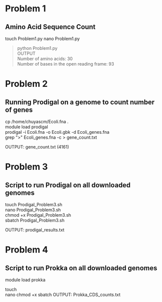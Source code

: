 # Problem 1  
## Amino Acid Sequence Count
touch Problem1.py 
nano Problem1.py   
> python Problem1.py  
OUTPUT   
> Number of amino acids: 30  
>Number of bases in the open reading frame: 93

# Problem 2
## Running Prodigal on a genome to count number of genes  

cp /home/chuyascm/Ecoli.fna .  
module load prodigal  
prodigal -i Ecoli.fna -o Ecoli.gbk -d Ecoli_genes.fna  
grep ">" Ecoli_genes.fna -c > gene_count.txt  

OUTPUT: gene_count.txt (4161)

# Problem 3
## Script to run Prodigal on all downloaded genomes
touch Prodigal_Problem3.sh  
nano Prodigal_Problem3.sh  
chmod +x Prodigal_Problem3.sh  
sbatch Prodigal_Problem3.sh  

OUTPUT: prodigal_results.txt  

# Problem 4
## Script to run Prokka on all downloaded genomes

module load prokka  

touch  
nano 
chmod +x 
sbatch
OUTPUT: Prokka_CDS_counts.txt
